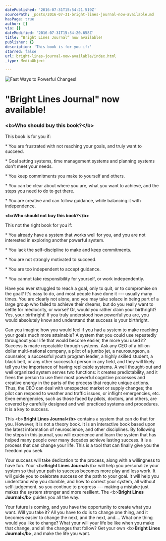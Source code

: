 ```yaml
---
datePublished: '2016-07-31T15:54:21.519Z'
sourcePath: _posts/2016-07-31-bright-lines-journal-now-available.md
hasPage: true
author: []
via: {}
dateModified: '2016-07-31T15:54:20.658Z'
title: “Bright Lines Journal” now available!
publisher: {}
description: 'This book is for you if:'
starred: false
url: bright-lines-journal-now-available/index.html
_type: MediaObject

---
```

![Fast Ways to Powerful Changes!](https://the-grid-user-content.s3-us-west-2.amazonaws.com/b786f2e5-a985-4280-ab91-d206b1917a72.png)

# "Bright Lines Journal" now available!

### **<b\>Who should buy this book?</b\>**

This book is for you if:

\* You are frustrated with not reaching your goals, and truly want to succeed.

\* Goal setting systems, time management systems and planning systems don't meet your needs.

\* You keep commitments you make to yourself and others.

\* You can be clear about where you are, what you want to achieve, and the steps you need to do to get there.

\* You are creative and can follow guidance, while balancing it with independence.

**<b\>Who should not buy this book?</b\>**

This not the right book for you if:

\* You already have a system that works well for you, and you are not interested in exploring another powerful system.

\* You lack the self-discipline to make and keep commitments.

\* You are not strongly motivated to succeed.

\* You are too independent to accept guidance.

\* You cannot take responsibility for yourself, or work independently.

Have you ever struggled to reach a goal, only to quit, or to compromise on the goal? It's easy to do, and most people have done it --- usually many times. You are clearly not alone, and you may take solace in being part of a large group who failed to achieve their dreams, but do you really want to settle for mediocrity, or worse? Or, would you rather claim your birthright? Yes, your birthright! If you truly understood how powerful you are, you would absolutely know and understand that success is your birthright.

Can you imagine how you would feel if you had a system to make reaching your goals much more attainable? A system that you could use repeatedly throughout your life that would become easier, the more you used it? Success is made repeatable through systems. Ask any CEO of a billion dollar multi-national company, a pilot of a jumbo jet, a neurosurgeon, a counselor, a successful youth program leader, a highly skilled student, a black belt, or any other successful person in any field, and they will likely tell you the importance of having replicable systems. A well thought-out and well organized system serves two functions: it creates predictability, and it frees the person to use their most powerful cognitive processes and creative energy in the parts of the process that require unique actions. Thus, the CEO can deal with unexpected market or supply changes; the pilot can respond to weather and traffic issues, or inflight emergencies, etc. Even emergencies, such as those faced by pilots, doctors, and others, are covered by carefully designed and well practiced systems and procedures. It is a key to success.

This <b\>**Bright Lines Journal</b\>** contains a system that can do that for you. However, it is not a theory book. It is an interactive book based upon the latest information of neuroscience, and other disciplines. By following the steps in this journal, you will experience and learn the system that has helped many people over many decades achieve lasting success. It is a process that can change your life. This is a tool that can finally give you the freedom you seek.

Your success will take dedication to the process, along with a willingness to have fun. Your <b\>**Bright Lines Journal**</b\> will help you personalize your system so that your path to success becomes more play and less work. It will guide you to celebrate success on the path to your goal. It will help you understand why you stumble, and how to correct your system, all without self-judgement, so you continue to progress --- making a mistake just makes the system stronger and more resilient. The <b\>**Bright Lines Journal</b\>** guides you all the way.

Your future is coming, and you have the opportunity to create what you want. Will you take it? All you have to do is to change one thing, and it becomes easier to change the next, and the next, and.... What one thing would you like to change? What your will your life be like when you make that change, and all the changes that follow? Get your own <b\>**Bright Lines Journal</b\>**, and make the life you want.